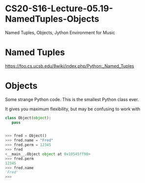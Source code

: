# CS20-S16-Lecture-05.19-NamedTuples-Objects
Named Tuples, Objects, Jython Environment for Music


# Named Tuples

https://foo.cs.ucsb.edu/8wiki/index.php/Python:_Named_Tuples


# Objects

Some strange Python code.  This is the smallest Python class ever.

It gives you maximum flexibility, but may be confusing to work with

```Python
class Object(object):
   pass
   
```   

```Python
>>> fred = Object()
>>> fred.name = "Fred"
>>> fred.perm = 12345
>>> fred
<__main__.Object object at 0x10545ff90>
>>> fred.perm
12345
>>> fred.name
'Fred'
>>>
```


